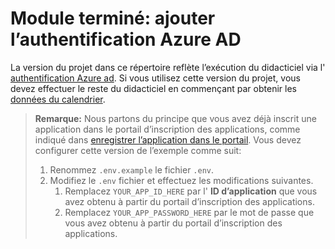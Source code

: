 # <a name="completed-module-add-azure-ad-authentication"></a>Module terminé: ajouter l’authentification Azure AD

La version du projet dans ce répertoire reflète l’exécution du didacticiel via l' [authentification Azure ad](https://docs.microsoft.com/graph/training/node-tutorial?tutorial-step=3). Si vous utilisez cette version du projet, vous devez effectuer le reste du didacticiel en commençant par obtenir les [données du calendrier](https://docs.microsoft.com/graph/training/node-tutorial?tutorial-step=4).

> **Remarque:** Nous partons du principe que vous avez déjà inscrit une application dans le portail d’inscription des applications, comme indiqué dans [enregistrer l’application dans le portail](https://docs.microsoft.com/graph/training/node-tutorial?tutorial-step=2). Vous devez configurer cette version de l’exemple comme suit:
>
> 1. Renommez `.env.example` le fichier `.env`.
> 1. Modifiez le `.env` fichier et effectuez les modifications suivantes.
>     1. Remplacez `YOUR_APP_ID_HERE` par l' **ID d’application** que vous avez obtenu à partir du portail d’inscription des applications.
>     1. Remplacez `YOUR_APP_PASSWORD_HERE` par le mot de passe que vous avez obtenu à partir du portail d’inscription des applications.